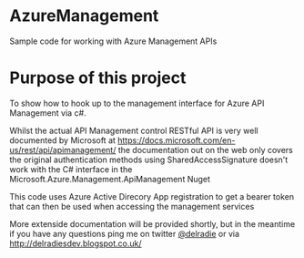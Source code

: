 # AzureManagement
Sample code for working with Azure Management APIs

# Purpose of this project
To show how to hook up to the management interface for Azure API Management via c#.

Whilst the actual API Management control RESTful API is very well documented by Microsoft at https://docs.microsoft.com/en-us/rest/api/apimanagement/ the documentation out on the web only covers the original authentication methods using SharedAccessSignature doesn't work with the C# interface in the Microsoft.Azure.Management.ApiManagement Nuget

This code uses Azure Active Direcory App registration to get a bearer token that can then be used when accessing the management services

More extenside documentation will be provided shortly, but in the meantime if you have any questions ping me on twitter [@delradie](https://twitter.com/delradie) or via http://delradiesdev.blogspot.co.uk/
